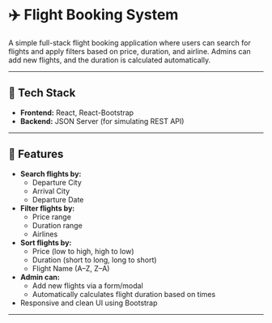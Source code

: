 # ✈️ Flight Booking System

A simple full-stack flight booking application where users can search for flights and apply filters based on price, duration, and airline. Admins can add new flights, and the duration is calculated automatically.

---

## 🔧 Tech Stack

- **Frontend:** React, React-Bootstrap
- **Backend:** JSON Server (for simulating REST API)

---

## 🚀 Features

- **Search flights by:**
  - Departure City
  - Arrival City
  - Departure Date
- **Filter flights by:**
  - Price range
  - Duration range
  - Airlines
- **Sort flights by:**
  - Price (low to high, high to low)
  - Duration (short to long, long to short)
  - Flight Name (A–Z, Z–A)
- **Admin can:**
  - Add new flights via a form/modal
  - Automatically calculates flight duration based on times
- Responsive and clean UI using Bootstrap

---





